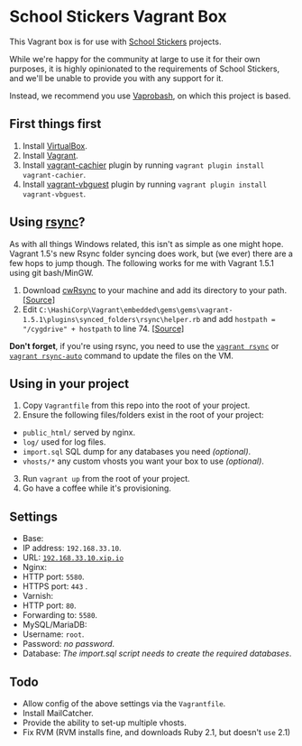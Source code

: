 # School Stickers Vagrant Box

This Vagrant box is for use with [School Stickers](http://www.schoolstickers.co.uk/) projects.

While we're happy for the community at large to use it for their own purposes, it is highly opinionated to the requirements of School Stickers, and we'll be unable to provide you with any support for it.

Instead, we recommend you use [Vaprobash](https://github.com/fideloper/Vaprobash), on which this project is based.

## First things first

1. Install [VirtualBox](https://www.virtualbox.org/).
2. Install [Vagrant](http://www.vagrantup.com/).
3. Install [vagrant-cachier](http://fgrehm.viewdocs.io/vagrant-cachier) plugin by running `vagrant plugin install vagrant-cachier`.
4. Install [vagrant-vbguest](https://github.com/dotless-de/vagrant-vbguest) plugin by running `vagrant plugin install vagrant-vbguest`.

## Using [rsync](http://docs.vagrantup.com/v2/synced-folders/rsync.html)?

As with all things Windows related, this isn't as simple as one might hope. Vagrant 1.5's new Rsync folder syncing does work, but (we ever) there are a few hops to jump though. The following works for me with Vagrant 1.5.1 using git bash/MinGW.

1. Download [cwRsync](https://www.itefix.no/i2/content/cwrsync-free-edition) to your machine and add its directory to your path. [[Source]](http://www.thomasvjames.com/2013/09/vagrant-aws-rsync-on-windows/)
2. Edit `C:\HashiCorp\Vagrant\embedded\gems\gems\vagrant-1.5.1\plugins\synced_folders\rsync\helper.rb` and add `hostpath = "/cygdrive" + hostpath` to line 74. [[Source]](https://github.com/mitchellh/vagrant/issues/3230#issuecomment-37757086)

**Don't forget**, if you're using rsync, you need to use the [`vagrant rsync`](http://docs.vagrantup.com/v2/cli/rsync.html) or [`vagrant rsync-auto`](http://docs.vagrantup.com/v2/cli/rsync-auto.html) command to update the files on the VM.

## Using in your project

1. Copy `Vagrantfile` from this repo into the root of your project.
2. Ensure the following files/folders exist in the root of your project:
 * `public_html/` served by nginx.
 * `log/` used for log files.
 * `import.sql` SQL dump for any databases you need *(optional)*.
 * `vhosts/*` any custom vhosts you want your box to use *(optional)*.
3. Run `vagrant up` from the root of your project.
4. Go have a coffee while it's provisioning.

## Settings

* Base:
 * IP address: `192.168.33.10`.
 * URL: [`192.168.33.10.xip.io`](http://192.168.33.10.xip.io/)
* Nginx:
 * HTTP port: `5580`.
 * HTTPS port: `443` .
* Varnish:
 * HTTP port: `80`.
 * Forwarding to: `5580`.
* MySQL/MariaDB:
 * Username: `root`.
 * Password: *no password*.
 * Database: *The import.sql script needs to create the required databases*.

## Todo

* Allow config of the above settings via the `Vagrantfile`.
* Install MailCatcher.
* Provide the ability to set-up multiple vhosts.
* Fix RVM (RVM installs fine, and downloads Ruby 2.1, but doesn't `use` 2.1)